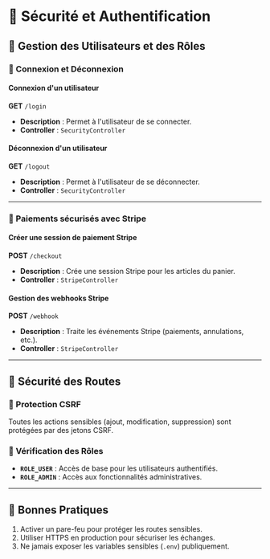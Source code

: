 # 🔐 Sécurité et Authentification

## 🔹 Gestion des Utilisateurs et des Rôles

### 📌 Connexion et Déconnexion

#### Connexion d'un utilisateur
**GET** `/login`

- **Description** : Permet à l'utilisateur de se connecter.
- **Controller** : `SecurityController`

#### Déconnexion d'un utilisateur
**GET** `/logout`

- **Description** : Permet à l'utilisateur de se déconnecter.
- **Controller** : `SecurityController`

---

### 📌 Paiements sécurisés avec Stripe

#### Créer une session de paiement Stripe
**POST** `/checkout`

- **Description** : Crée une session Stripe pour les articles du panier.
- **Controller** : `StripeController`

#### Gestion des webhooks Stripe
**POST** `/webhook`

- **Description** : Traite les événements Stripe (paiements, annulations, etc.).
- **Controller** : `StripeController`

---

## 🔹 Sécurité des Routes

### 🔹 Protection CSRF
Toutes les actions sensibles (ajout, modification, suppression) sont protégées par des jetons CSRF.

### 🔹 Vérification des Rôles
- **`ROLE_USER`** : Accès de base pour les utilisateurs authentifiés.
- **`ROLE_ADMIN`** : Accès aux fonctionnalités administratives.

---

## 🔹 Bonnes Pratiques

1. Activer un pare-feu pour protéger les routes sensibles.
2. Utiliser HTTPS en production pour sécuriser les échanges.
3. Ne jamais exposer les variables sensibles (`.env`) publiquement.